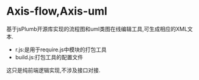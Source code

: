 Axis-flow,Axis-uml
==============================
基于jsPlumb开源库实现的流程图和uml类图在线编辑工具,可生成相应的XML文本.

* r.js:是用于require.js中模块的打包工具
* build.js:打包工具的配置文件

这只是纯前端逻辑实现,不涉及接口对接.
